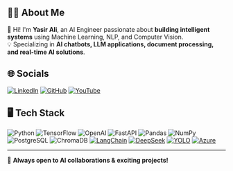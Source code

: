  

## **👨‍💻 About Me**  
👋 Hi! I'm **Yasir Ali**, an AI Engineer passionate about **building intelligent systems** using Machine Learning, NLP, and Computer Vision.  
💡 Specializing in **AI chatbots, LLM applications, document processing, and real-time AI solutions**.  

## **🌐 Socials**  
[![LinkedIn](https://img.shields.io/badge/LinkedIn-blue?style=for-the-badge&logo=linkedin)](https://www.linkedin.com/in/yasir789798/)   [![GitHub](https://img.shields.io/badge/GitHub-black?style=for-the-badge&logo=github)](https://github.com/yasirrustam06)  [![YouTube](https://img.shields.io/badge/YouTube-red?style=for-the-badge&logo=youtube)](https://www.youtube.com/channel/UCDTpeI7tkSctedh1IXVZaRw)  

## **🖥️ Tech Stack**  
![Python](https://img.shields.io/badge/Python-3776AB?style=for-the-badge&logo=python&logoColor=white)  ![TensorFlow](https://img.shields.io/badge/TensorFlow-FF6F00?style=for-the-badge&logo=tensorflow&logoColor=white) ![OpenAI](https://img.shields.io/badge/OpenAI-412991?style=for-the-badge&logo=openai&logoColor=white) ![FastAPI](https://img.shields.io/badge/FastAPI-009688?style=for-the-badge&logo=fastapi&logoColor=white)  ![Pandas](https://img.shields.io/badge/Pandas-150458?style=for-the-badge&logo=pandas&logoColor=white) ![NumPy](https://img.shields.io/badge/NumPy-013243?style=for-the-badge&logo=numpy&logoColor=white)  ![PostgreSQL](https://img.shields.io/badge/PostgreSQL-336791?style=for-the-badge&logo=postgresql&logoColor=white)  ![ChromaDB](https://img.shields.io/badge/ChromaDB-0A0A0A?style=for-the-badge&logo=databricks&logoColor=white)  [![LangChain](https://img.shields.io/badge/LangChain-FFC300?style=for-the-badge&logo=chainlink&logoColor=white)](https://python.langchain.com/)  [![DeepSeek](https://img.shields.io/badge/DeepSeek-2D68C4?style=for-the-badge&logo=deepseek&logoColor=white)](https://deepseek.com/)  [![YOLO](https://img.shields.io/badge/YOLO-FF0000?style=for-the-badge&logo=opencv&logoColor=white)](https://github.com/AlexeyAB/darknet)  [![Azure](https://img.shields.io/badge/Azure-0078D4?style=for-the-badge&logo=microsoftazure&logoColor=white)](https://azure.microsoft.com/)  
  
 

 




---

🚀 **Always open to AI collaborations & exciting projects!**  
